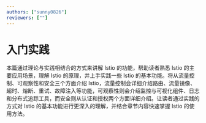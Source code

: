 ```yaml
---
authors: ["sunny0826"]
reviewers: [""]
---
```


# 入门实践

本篇通过理论与实践相结合的方式来讲解 Istio 的功能，帮助读者熟悉 Istio 的主要应用场景，理解 Istio 的原理，并上手实践一些 Istio 的基本功能。将从流量控制、可观察性和安全三个方面介绍 Istio，流量控制会详细介绍路由、流量镜像、超时、熔断、重试、故障注入等功能，可观察性则会介绍监控与可视化组件、日志和分布式追踪工具，而安全则从认证和授权两个方面详细介绍。让读者通过实践的方式对 Istio 的基本功能进行更深入的理解，并结合章节内容快速掌握 Istio 的使用方法。
